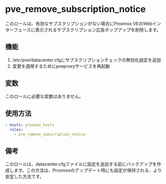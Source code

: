 # pve_remove_subscription_notice

このロールは、有効なサブスクリプションがない場合にProxmox VEのWebインターフェースに表示されるサブスクリプション広告ポップアップを削除します。

## 機能

1. /etc/pve/datacenter.cfgにサブスクリプションチェックの無効化設定を追加
2. 変更を適用するためにpveproxyサービスを再起動

## 変数

このロールに必要な変数はありません。

## 使用方法

```yaml
- hosts: proxmox_hosts
  roles:
    - pve_remove_subscription_notice
```

## 備考

このロールは、datacenter.cfgファイルに設定を追加する前にバックアップを作成します。この方法は、Proxmoxのアップデート時にも設定が保持される、より安定した方法です。
